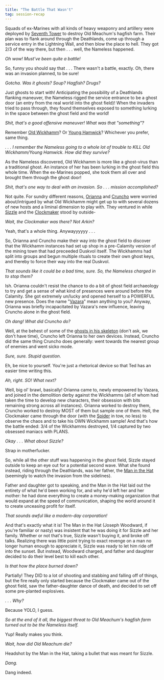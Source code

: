 ```yaml
---
title: "The Battle That Wasn't"
tag: session-recap
---
```

Squads of ex-Marines with all kinds of heavy weaponry and artillery were deployed by [Seventh Tower](/wiki/seventh-tower) to destroy Old Meachum's hagfish farm. Their plan was to flank around through the Deathlands, come up through a service entry in the Lightning Wall, and then blow the place to hell. They got 2/3 of the way there, but then . . . well, the Nameless happened.

*Oh wow! Must've been quite a battle!*

So, funny you should say that . . . There wasn't a battle, exactly. Oh, there was an invasion planned, to be sure! 

*Gotcha. Was it ghosts? Soup? Hagfish? Drugs?*

Just ghosts to start with! Anticipating the possibility of a Deathlands flanking maneuver, the Nameless rigged the service entrance to be a ghost door (an entry from the real world into the ghost field)! When the invaders tried to pass through, they found themselves exposed to something lurking in the space between the ghost field and the world!

*Shit, that's a good offensive maneuver! What was that "something"?*

Remember [Old Wickhamm](/wiki/elia-wickham)? Or [Young Hamwick](/wiki/elia-wickham)? Whichever you prefer, same thing.

*. . . I remember the Nameless going to a whole lot of trouble to KILL Old Wickhamm/Young Hamwick. How did they survive?*

As the Nameless discovered, Old Wickhamm is more like a ghost-virus than a traditional ghost. An instance of her has been lurking in the ghost field this whole time. When the ex-Marines popped, she took them all over and brought them through the ghost door!

*Shit, that's one way to deal with an invasion. So . . . mission accomplished?*

Not quite. For sundry different reasons, [Orianna](/wiki/affect) and [Cruncho](/wiki/cruncho) were worried about/intrigued by what Old Wickhamm might get up to with several dozens of new hosts and a liminal dimension to play with. They ventured in while [Sizzle](/wiki/sizzle) and the [Clockmaker](/wiki/the-clockmaker) stood by outside-

*Wait, the Clockmaker was there? Not Arkin?*

Yeah, that's a whole thing. Anywayyyyyy . . .

So, Orianna and Cruncho make their way into the ghost field to discover that the Wickhamm instances had set up shop in a pre-Calamity version of the mining town that had preceeded Duskvol itself. The Wickhamms had split into groups and begun multiple rituals to create their own ghost keys, and thereby to force their way into the real Duskvol.

*That sounds like it could be a bad time, sure. So, the Nameless charged in to stop them?*

Ish. Orianna couldn't resist the chance to do a bit of ghost field archaeology to try and get a sense of what kind of presences were around before the Calamity. She got extremely un/lucky and opened herself to a POWERFUL new presence. Does the name "[Vazara](/wiki/npcs#vazara)" mean anything to you? Anyway, Orianna was briefly incapacitated by Vazara's new influence, leaving Cruncho alone in the ghost field.

*Oh dang! What did Cruncho do?*

Well, at the behest of some of the [ghosts in his skeleton](/wiki/npcs#blighter) (don't ask, we don't have time), Cruncho left Orianna to her own devices. Instead, Cruncho did the same thing Cruncho does generally: went towards the nearest group of enemies and went sicko mode. 

*Sure, sure. Stupid question.*

Eh, be nice to yourself. You're just a rhetorical device so that Ted has an easier time writing this.

*Ah, right. SO! What next?*

Well, big ol' brawl, basically! Orianna came to, newly empowered by Vazara, and joined in the demolition derby against the Wickhamms (all of whom had taken the time to develop new characters, their obsession with bits remaining strong across all instances). Orianna worked to destroy them, Cruncho worked to destroy MOST of them but sample one of them. Hell, the Clockmaker came through the door (with the [Spider](/wiki/npcs#the-spider) in tow, no less) to observe the chaos and to take his OWN Wickhamm sample! And that's how the battle ended: 3/4 of the Wickhamms destroyed, 1/4 captured by two obsessed maniacs with PLANS.

*Okay . . . What about Sizzle?*

Strap in motherfucker.

So, while all the other stuff was happening in the ghost field, Sizzle stayed outside to keep an eye out for a potential second wave. What she found instead, riding through the Deathlands, was her father, the [Man in the Hat](/wiki/joseph-woodward) (seemingly to watch the invasion from the sidelines). 

Father and daughter got to speaking, and the Man in the Hat laid out the entirety of what he'd been working for, and why he'd left her and her mother: he had done everything to create a money-making organization that would expand at the speed of communication, shaping the world around it to create unceasing profit for itself.

*That sounds awful like a modern-day corporation!*

And that's exactly what it is! The Man in the Hat (Joseph Woodward, if you're familiar or nasty) was insistent that he was doing it for Sizzle and her family. Whether or not that's true, Sizzle wasn't buying it, and broke off talks. Realizing there was little point trying to exact revenge on a man no longer human enough to appreciate it, Sizzle was ready to let him ride off into the sunset. But instead, Woodward charged, and father and daughter decided to do their level best to kill each other.

*Is that how the place burned down?*

Partially! They DID to a lot of shooting and stabbing and falling off of things, but the fire really only started because the Clockmaker came out of the ghost field, saw the father-daughter dance of death, and decided to set off some pre-planted explosives.

*. . . Why?*

Because YOLO, I guess.

*So at the end of it all, the biggest threat to Old Meachum's hagfish farm turned out to be the Nameless itself.*

Yup! Really makes you think.

*Wait, how did Old Meachum die?*

Headshot by the Man in the Hat, taking a bullet that was meant for Sizzle.

*Dang.*

Dang indeed.